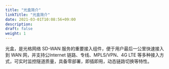 ```yaml
---
title: "光盒简介"
linkTitle: "光盒简介"
date: 2021-03-01T10:08:56+09:00
description:
draft: false
weight: 1
---
```


光盒，是光格网络 SD-WAN 服务的重要接入组件，便于用户最后一公里快速接入到 WAN 网，并支持公Internet 链路、专线、MPLS/VPN、4G LTE 等多种接入方式，可实时监控隧道质量，具备零部署，即插即用，动态链路切换等特性。
